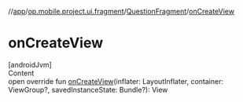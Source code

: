 //[app](../../../index.md)/[op.mobile.project.ui.fragment](../index.md)/[QuestionFragment](index.md)/[onCreateView](on-create-view.md)



# onCreateView  
[androidJvm]  
Content  
open override fun [onCreateView](on-create-view.md)(inflater: LayoutInflater, container: ViewGroup?, savedInstanceState: Bundle?): View  



